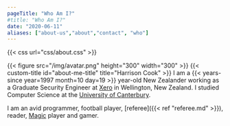 ```yaml
---
pageTitle: "Who Am I?"
#title: "Who Am I?"
date: "2020-06-11"
aliases: ["about-us","about","contact", "who"]
---
```

{{< css url="css/about.css" >}}

{{< figure src="/img/avatar.png" height="300" width="300" >}}
{{< custom-title id="about-me-title" title="Harrison Cook" >}}
I am a {{< years-since year=1997 month=10 day=19 >}} year-old New Zealander working as a Graduate Security Engineer at [Xero](https://www.xero.com/) in Wellington, New Zealand. I studied Computer Science at the [University of Canterbury](https://www.canterbury.ac.nz/).

I am an avid programmer, football player, [referee]({{< ref "referee.md" >}}), reader, [Magic](https://magic.wizards.com/) player and gamer. 
